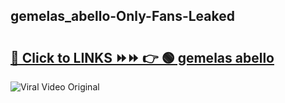 
 ## gemelas_abello-Only-Fans-Leaked

# <h2><a href="https://clipsfans.com/gemelas_abello&ref=git">🔗 Click to LINKS ⏩⏩ 👉 🟢 gemelas abello </a></h2>

<a href="https://clipsfans.com/gemelas_abello&ref=git" rel="nofollow" data-target="animated-image.originalLink"><img src="https://i.ibb.co.com/xMMVF88/686577567.gif" alt="Viral Video Original" style="max-width: 100%; display: inline-block;" data-target="animated-image.originalImage"></a>
